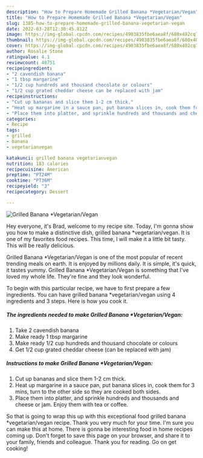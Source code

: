 ```yaml
---
description: "How to Prepare Homemade Grilled Banana *Vegetarian/Vegan"
title: "How to Prepare Homemade Grilled Banana *Vegetarian/Vegan"
slug: 1385-how-to-prepare-homemade-grilled-banana-vegetarian-vegan
date: 2022-03-28T12:30:45.812Z
image: https://img-global.cpcdn.com/recipes/4903835fbe6aea8f/680x482cq70/grilled-banana-vegetarianvegan-recipe-main-photo.jpg
thumbnail: https://img-global.cpcdn.com/recipes/4903835fbe6aea8f/680x482cq70/grilled-banana-vegetarianvegan-recipe-main-photo.jpg
cover: https://img-global.cpcdn.com/recipes/4903835fbe6aea8f/680x482cq70/grilled-banana-vegetarianvegan-recipe-main-photo.jpg
author: Rosalie Stone
ratingvalue: 4.1
reviewcount: 40751
recipeingredient:
- "2 cavendish banana"
- "1 tbsp margarine"
- "1/2 cup hundreds and thousand chocolate or colours"
- "1/2 cup grated cheddar cheese can be replaced with jam"
recipeinstructions:
- "Cut up bananas and slice them 1-2 cm thick."
- "Heat up margarine in a sauce pan, put banana slices in, cook them for 3 mins, turn to the other side so they are cooked both sides."
- "Place them into platter, and sprinkle hundreds and thousands and cheese or jam. Enjoy them with tea or coffee."
categories:
- Recipe
tags:
- grilled
- banana
- vegetarianvegan

katakunci: grilled banana vegetarianvegan 
nutrition: 183 calories
recipecuisine: American
preptime: "PT24M"
cooktime: "PT36M"
recipeyield: "3"
recipecategory: Dessert

---
```



![Grilled Banana *Vegetarian/Vegan](https://img-global.cpcdn.com/recipes/4903835fbe6aea8f/680x482cq70/grilled-banana-vegetarianvegan-recipe-main-photo.jpg)

Hey everyone, it's Brad, welcome to my recipe site. Today, I'm gonna show you how to make a distinctive dish, grilled banana *vegetarian/vegan. It is one of my favorites food recipes. This time, I will make it a little bit tasty. This will be really delicious.



Grilled Banana *Vegetarian/Vegan is one of the most popular of recent trending meals on earth. It is enjoyed by millions daily. It is simple, it's quick, it tastes yummy. Grilled Banana *Vegetarian/Vegan is something that I've loved my whole life. They're fine and they look wonderful.


To begin with this particular recipe, we have to first prepare a few ingredients. You can have grilled banana *vegetarian/vegan using 4 ingredients and 3 steps. Here is how you cook it.

<!--inarticleads1-->

##### The ingredients needed to make Grilled Banana *Vegetarian/Vegan:

1. Take 2 cavendish banana
1. Make ready 1 tbsp margarine
1. Make ready 1/2 cup hundreds and thousand chocolate or colours
1. Get 1/2 cup grated cheddar cheese (can be replaced with jam)




<!--inarticleads2-->

##### Instructions to make Grilled Banana *Vegetarian/Vegan:

1. Cut up bananas and slice them 1-2 cm thick.
1. Heat up margarine in a sauce pan, put banana slices in, cook them for 3 mins, turn to the other side so they are cooked both sides.
1. Place them into platter, and sprinkle hundreds and thousands and cheese or jam. Enjoy them with tea or coffee.




So that is going to wrap this up with this exceptional food grilled banana *vegetarian/vegan recipe. Thank you very much for your time. I'm sure you can make this at home. There is gonna be interesting food in home recipes coming up. Don't forget to save this page on your browser, and share it to your family, friends and colleague. Thank you for reading. Go on get cooking!
